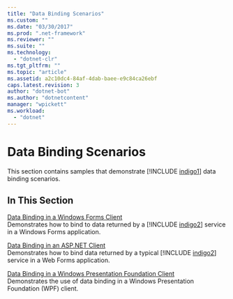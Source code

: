 ```yaml
---
title: "Data Binding Scenarios"
ms.custom: ""
ms.date: "03/30/2017"
ms.prod: ".net-framework"
ms.reviewer: ""
ms.suite: ""
ms.technology: 
  - "dotnet-clr"
ms.tgt_pltfrm: ""
ms.topic: "article"
ms.assetid: a2c10dc4-84af-4dab-baee-e9c84ca26ebf
caps.latest.revision: 3
author: "dotnet-bot"
ms.author: "dotnetcontent"
manager: "wpickett"
ms.workload: 
  - "dotnet"
---
```

# Data Binding Scenarios
This section contains samples that demonstrate [!INCLUDE [indigo1](../../../../includes/indigo1-md.md)] data binding scenarios.  
  
## In This Section  
 [Data Binding in a Windows Forms Client](../../../../docs/framework/wcf/samples/data-binding-in-a-windows-forms-client.md)  
 Demonstrates how to bind to data returned by a [!INCLUDE [indigo2](../../../../includes/indigo2-md.md)] service in a Windows Forms application.  
  
 [Data Binding in an ASP.NET Client](../../../../docs/framework/wcf/samples/data-binding-in-an-aspnet-client.md)  
 Demonstrates how to bind data returned by a typical [!INCLUDE [indigo2](../../../../includes/indigo2-md.md)] service in a Web Forms application.  
  
 [Data Binding in a Windows Presentation Foundation Client](../../../../docs/framework/wcf/samples/data-binding-in-a-wpf-client.md)  
 Demonstrates the use of data binding in a Windows Presentation Foundation (WPF) client.
